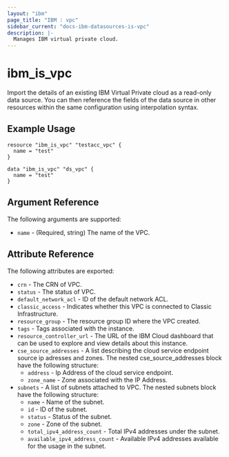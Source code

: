 ```yaml
---
layout: "ibm"
page_title: "IBM : vpc"
sidebar_current: "docs-ibm-datasources-is-vpc"
description: |-
  Manages IBM virtual private cloud.
---
```


# ibm\_is_vpc

Import the details of an existing IBM Virtual Private cloud as a read-only data source. You can then reference the fields of the data source in other resources within the same configuration using interpolation syntax.


## Example Usage

```hcl
resource "ibm_is_vpc" "testacc_vpc" {
  name = "test"
}

data "ibm_is_vpc" "ds_vpc" {
  name = "test"
}

```

## Argument Reference

The following arguments are supported:

* `name` - (Required, string) The name of the VPC.

## Attribute Reference

The following attributes are exported:

* `crn` - The CRN of VPC.
* `status` - The status of VPC.
* `default_network_acl` - ID of the default network ACL.
* `classic_access` - Indicates whether this VPC is connected to Classic Infrastructure.
* `resource_group` - The resource group ID where the VPC created.
* `tags` - Tags associated with the instance.
* `resource_controller_url` - The URL of the IBM Cloud dashboard that can be used to explore and view details about this instance.
* `cse_source_addresses` - A list describing the cloud service endpoint source ip adresses and zones. The nested cse_source_addresses block have the following structure:
  * `address` - Ip Address of the cloud service endpoint.
  * `zone_name` - Zone associated with the IP Address.
* `subnets` - A list of subnets attached to VPC. The nested subnets block have the following structure:
  * `name` - Name of the subnet.
  * `id` - ID of the subnet.
  * `status` -  Status of the subnet.
  * `zone` -  Zone of the subnet.
  * `total_ipv4_address_count` - Total IPv4 addresses under the subnet.
  * `available_ipv4_address_count` - Available IPv4 addresses available for the usage in the subnet.
